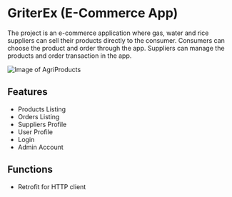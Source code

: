 # GriterEx (E-Commerce App)

The project is an e-commerce application where gas, water and rice suppliers can sell their products directly to the consumer.
Consumers can choose the product and order through the app. Suppliers can manage the products and order transaction in the app.

![Image of AgriProducts](https://github.com/macoycorpuz/mobile-agriproducts/blob/master/docs/summary.gif)

## Features
- Products Listing
- Orders Listing
- Suppliers Profile
- User Profile
- Login
- Admin Account

## Functions
- Retrofit for HTTP client

